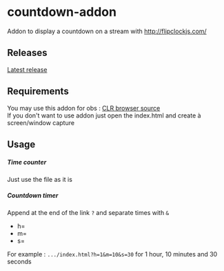 # countdown-addon
Addon to display a countdown on a stream with http://flipclockjs.com/

## Releases
[Latest release](https://github.com/MadCorps/countdown-addon/releases/latest)

## Requirements
You may use this addon for obs : [CLR browser source](https://obsproject.com/forum/resources/clr-browser-source-plugin.22/)  
If you don't want to use addon just open the index.html and create à screen/window capture

## Usage
##### Time counter
Just use the file as it is

##### Countdown timer
Append at the end of the link `?` and separate times with `&`
* h=<hours>
* m=<minutes>
* s=<seconds>

For example : `.../index.html?h=1&m=10&s=30` for 1 hour, 10 minutes and 30 seconds
